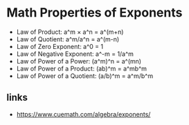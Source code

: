 # Math Properties of Exponents

- Law of Product: a^m × a^n = a^(m+n)
- Law of Quotient: a^m/a^n = a^(m-n)
- Law of Zero Exponent: a^0 = 1
- Law of Negative Exponent: a^-m = 1/a^m
- Law of Power of a Power: (a^m)^n = a^(mn)
- Law of Power of a Product: (ab)^m = a^mb^m
- Law of Power of a Quotient: (a/b)^m = a^m/b^m


## links
* https://www.cuemath.com/algebra/exponents/
